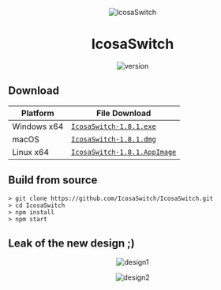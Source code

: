 <p align="center"><img src="https://github.com/Pharuxtan/IcosaSwitch/raw/master/icosaswitch.png" alt="IcosaSwitch"></p>

<h1 align="center">IcosaSwitch</h1>

<p align="center">
  <img src="https://img.shields.io/badge/Version-1.8.1-%23e60012?style=for-the-badge" alt="version"> 
</p>

## Download

| Platform | File Download |
| -------- | ---- |
| Windows x64 | [`IcosaSwitch-1.8.1.exe`](https://github.com/Pharuxtan/IcosaSwitch/releases/download/v1.8.1/IcosaSwitch-1.8.1.exe) |
| macOS | [`IcosaSwitch-1.8.1.dmg`](https://github.com/Pharuxtan/IcosaSwitch/releases/download/v1.8.1/IcosaSwitch-1.8.1.dmg) |
| Linux x64 | [`IcosaSwitch-1.8.1.AppImage`](https://github.com/Pharuxtan/IcosaSwitch/releases/download/v1.8.1/IcosaSwitch-1.8.1.AppImage) |

## Build from source

```console
> git clone https://github.com/IcosaSwitch/IcosaSwitch.git
> cd IcosaSwitch
> npm install
> npm start
```
## Leak of the new design ;)

<p align="center"><img src="https://github.com/Pharuxtan/IcosaSwitch/raw/master/design1.png" alt="design1"></p>
<p align="center"><img src="https://github.com/Pharuxtan/IcosaSwitch/raw/master/design1.png" alt="design2"></p>
